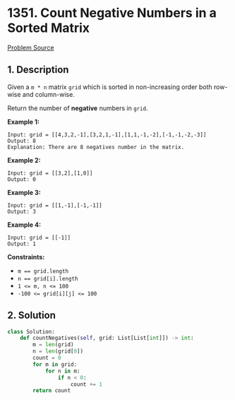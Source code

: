 # 1351. Count Negative Numbers in a Sorted Matrix

[Problem Source](https://leetcode.com/problems/count-negative-numbers-in-a-sorted-matrix)

## 1. Description

Given a `m * n` matrix `grid` which is sorted in non-increasing order both row-wise and column-wise. 

Return the number of **negative** numbers in `grid`.

**Example 1:**

```text
Input: grid = [[4,3,2,-1],[3,2,1,-1],[1,1,-1,-2],[-1,-1,-2,-3]]
Output: 8
Explanation: There are 8 negatives number in the matrix.
```

**Example 2:**

```text
Input: grid = [[3,2],[1,0]]
Output: 0
```

**Example 3:**

```text
Input: grid = [[1,-1],[-1,-1]]
Output: 3
```

**Example 4:**

```text
Input: grid = [[-1]]
Output: 1
```

**Constraints:**

- `m == grid.length`
- `n == grid[i].length`
- `1 <= m, n <= 100`
- `-100 <= grid[i][j] <= 100`

## 2. Solution

```python
class Solution:
    def countNegatives(self, grid: List[List[int]]) -> int:
        m = len(grid)
        n = len(grid[0])
        count = 0
        for m in grid:
            for n in m:
                if n < 0:
                    count += 1
        return count
```
